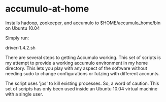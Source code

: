 accumulo-at-home
================

Installs hadoop, zookeeper, and accumulo to $HOME/accumulo_home/bin on Ubuntu 10.04

Simply run:

  driver-1.4.2.sh

There are several steps to getting Accumulo working. This set of scripts is my attempt to provide a working accumulo environment in my home directory. This lets you play with any aspect of the software without needing sudo to change configurations or futzing with different accounts.

The script uses 'jps' to kill existing processes. So, a word of caution. This set of scripts has only been used inside an Ubuntu 10.04 virtual machine with a single user.
